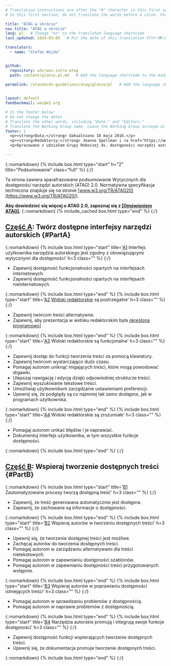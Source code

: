 ```yaml
---
# Translation instructions are after the "#" character in this first section. They are comments that do not show up in the web page. You do not need to translate the instructions after "#".
# In this first section, do not translate the words before a colon. For example, do not translate "title:". Do translate the text after "title:"

title: "ATAG w skrócie"
nav_title: "ATAG w skrócie"
lang: pl   # Change "en" to the translated language shortcode
last_updated: 2024-03-05   # Put the date of this translation YYYY-MM-DD (with month in the middle)

translators:
  - name: "Stefan Wajda"


github:
  repository: w3c/wai-intro-atag
  path: content/glance.pl.md   # Add the language shortcode to the middle of the filename, for example: content/glance.fr.md
  
permalink: /standards-guidelines/atag/glance/pl   # Add the language shortcode to the end, with no slash at end, for example: /standards-guidelines/atag/glance/fr


layout: default
feedbackmail: wai@w3.org

# In the footer below:
# Do not change the dates
# Translate the other words, including "Date:" and "Editors:"
# Translate the Working Group name. Leave the Working Group acronym in English.
footer: |
  <p><strong>Data:</strong> Uakualniono 18 maja 2016.</p>
  <p><strong>Redaktorzy:</strong> Jeanne Spellman i <a href="https://www.w3.org/People/Shawn/">Shawn Lawton Henry</a>.</p>
  <p>Opracowane z udziałem Grupy Roboczej ds. dostępności narzędzi autorskich (<a href="https://www.w3.org/WAI/AU/">AUWG</a>) oraz Grupy Roboczej ds. Edukacji i Promocji (<a href="https://www.w3.org/WAI/about/groups/eowg/">EOWG</a>).</p>

---
```


{::nomarkdown}
{% include box.html type="start" h="2" title="Podsumowanie" class="full" %}
{:/}

Ta strona zawiera sparafrazowane podsumowanie Wytycznych dla dostępności narzędzi autorskich (ATAG) 2.0. Normatywna specyfikacja techniczna znajduje się na stronie
[www.w3.org/TR/ATAG20](https://www.w3.org/TR/ATAG20/).

**Aby dowiedzieć się więcej o ATAG 2.0, zapoznaj się z [[Omówieniem ATAG]](/standards-guidelines/atag/pl
).**
{::nomarkdown}
{% include_cached box.html type="end" %}
{:/}


## [Część A](https://www.w3.org/TR/ATAG20/#part_a): Twórz dostępne interfejsy narzędzi autorskich {#PartA}

{::nomarkdown}
{% include box.html type="start" title='<a href="https://www.w3.org/TR/ATAG20/#principle_a1">A1</a> Interfejs użytkownika narzędzia autorskiego jest zgodny z obowiązującymi wytycznymi dla dostępności' h=3 class="" %}
{:/}

-   Zapewnij dostępność funkcjonalności opartych na interfejsach internetowych.
-   Zapewnij dostępność funkcjonalności opartych na interfejsach nieinternetowych.

{::nomarkdown}
{% include box.html type="end" %}
{% include box.html type="start" title='<a href="https://www.w3.org/TR/ATAG20/#principle_a2">A2</a> <a href="https://www.w3.org/TR/ATAG20/#def-Editing-View">Widoki redaktorskie</a> są postrzegalne' h=3 class="" %}
{:/}

-   Zapewnij twórcom treści alternatywne.
-   Zapewnij, aby prezentacja w widoku redaktorskim była [określona programowo](https://www.w3.org/TR/ATAG20/#def-Programmatically-Determined)]

{::nomarkdown}
{% include box.html type="end" %}
{% include box.html type="start" title='<a href="https://www.w3.org/TR/ATAG20/#principle_a3">A3</a> Widoki redaktorskie są funkcjonalne' h=3 class="" %}
{:/}

-   Zapewnij dostęp do funkcji tworzenia treści za pomocą klawiatury.
-   Zapewnij twórcom wystarczająco dużo czasu.
-   Pomagaj autorom uniknąć migających treści, które mogą powodować drgawki.
-   Ulepszaj nawigację i edycję dzięki odpowiedniej strukturze treści.
-   Zapewnij wyszukiwanie tekstowe treści.
-   Umożliwiaj użytkownikom zarządzanie ustawieniami preferencji.
-   Upewnij się, że podglądy są co najmniej tak samo dostępne, jak w programach użytkownika.

{::nomarkdown}
{% include box.html type="end" %}
{% include box.html type="start" title='<a href="https://www.w3.org/TR/ATAG20/#principle_a4">A4</a> Widoki redaktorskie są zrozumiałe' h=3 class="" %}
{:/}

-   Pomagaj autorom unikać błędów i je naprawiać.
-   Dokumentuj interfejs użytkownika, w tym wszystkie funkcje dostępności.

{::nomarkdown}
{% include box.html type="end" %}
{:/}

## [Część B](https://www.w3.org/TR/ATAG20/#part_b): Wspieraj tworzenie dostępnych treści {#PartB}

{::nomarkdown}
{% include box.html type="start" title='<a href="https://www.w3.org/TR/ATAG20/#principle_b1">B1</a> Zautomatyzowane procesy tworzą dostępną treść' h=3 class="" %}
{:/}

-   Zapewnij, że treść generowana automatycznie jest dostępna.
-   Zapewnij, że zachowane są informacje o dostępności.

{::nomarkdown}
{% include box.html type="end" %}
{% include box.html type="start" title='<a href="https://www.w3.org/TR/ATAG20/#principle_b2">B2</a> Wspieraj autorów w tworzeniu dostępnych treści' h=3 class="" %}
{:/}

-   Upewnij się, że tworzenie dostępnej treści jest możliwe.
-   Zachęcaj autorów do tworzenia dostępnych treści.
-   Pomagaj autorom w zarządzaniu alternatywami dla treści nietekstowych.
-   Pomagaj autorom w zapewnianiu dostępności szablonów.
-   Pomagaj autorom w zapewnianiu dostępności treści przygotowanych wstępnie.

{::nomarkdown}
{% include box.html type="end" %}
{% include box.html type="start" title='<a href="https://www.w3.org/TR/ATAG20/#principle_b3">B3</a> Wspieraj autorów w poprawianiu dostępności istniejących treści' h=3 class="" %}
{:/}

-   Pomagaj autorom w sprawdzaniu problemów z dostępnością.
-   Pomagaj autorom w naprawie problemów z dostępnością.

{::nomarkdown}
{% include box.html type="end" %}
{% include box.html type="start" title='<a href="https://www.w3.org/TR/ATAG20/#principle_b4">B4</a> Narzędzia autorskie promują i integrują swoje funkcje dostępności' h=3 class="" %}
{:/}

-   Zapewnij dostępność funkcji wspierających tworzenie dostępnych treści.
-   Upewnij się, że dokumentacja promuje tworzenie dostępnych treści.

{::nomarkdown}
{% include box.html type="end" %}
{:/}
